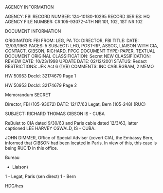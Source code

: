 AGENCY INFORMATION

AGENCY: FBI
RECORD NUMBER: 124-10180-10295
RECORD SERIES: HQ
AGENCY FILE NUMBER: CR.105-93072-4TH NR 101, 102, 1ST NR 102

DOCUMENT INFORMATION

ORIGINATOR: FBI
FROM: LEG, PA
TO: DIRECTOR, FBI
TITLE:
DATE: 12/03/1963
PAGES: 5
SUBJECT: LHO, POST-RP, ASSOC, LIAISON WITH CIA, CONTACT, GIBSON, RICHARD, FPCC
DOCUMENT TYPE: PAPER, TEXTUAL DOCUMENT
ORIGINAL CLASSIFICATION: Secret
NEW CLASSIFICATION:
REVIEW DATE: 10/23/1998 UPDATE DATE: 02/12/2001
STATUS: Redact
RESTRICTIONS: JFK Act 6 (1)(B)
COMMENTS: INC CABLRGRAM, 2 MEMO

HW 50953 DocId: 32174679 Page 1

HW 50953 DocId: 32174679 Page 2

Memorandum SECRET

Director, FBI (105-93072) DATE: 12/17/63
Legat, Bern (105-248) (RUC)

SUBJECT: RICHARD THOMAS GIBSON
IS - CUBA

ReBulet to CIA dated 9/30/63 and Paris cable dated 12/3/63, latter captioned LEE HARVEY OSWALD, IS - CUBA.

JOHN DIMMER, Office of Special Adviser (covert CIA), the Embassy Bern, informed that GIBSON had been located in Paris. In view of this, this case is being RUC'D in this office.

Bureau
- Liaison)

1 - Legat, Paris (sen direct)
1 - Bern

HDG/hcs
